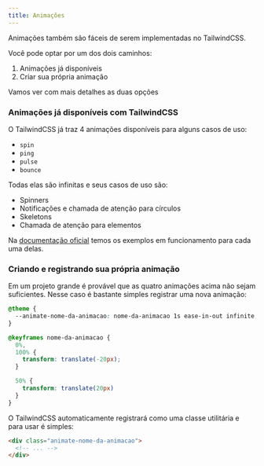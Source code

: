 ```yaml
---
title: Animações
---
```


Animações também são fáceis de serem implementadas no TailwindCSS.

Você pode optar por um dos dois caminhos:

1. Animações já disponíveis
2. Criar sua própria animação

Vamos ver com mais detalhes as duas opções

### Animações já disponíveis com TailwindCSS

O TailwindCSS já traz 4 animações disponíveis para alguns casos de uso:

- `spin`
- `ping`
- `pulse`
- `bounce`

Todas elas são infinitas e seus casos de uso são:

- Spinners
- Notificações e chamada de atenção para círculos
- Skeletons
- Chamada de atenção para elementos

Na [documentação oficial](https://tailwindcss.com/docs/animation) temos os exemplos em funcionamento para cada uma delas.

### Criando e registrando sua própria animação

Em um projeto grande é provável que as quatro animações acima não sejam suficientes. Nesse caso é bastante simples registrar uma nova animação:

```css
@theme {
  --animate-nome-da-animacao: nome-da-animacao 1s ease-in-out infinite;
}

@keyframes nome-da-animacao {
  0%,
  100% {
    transform: translate(-20px);
  }

  50% {
    transform: translate(20px)
  }
}
```

O TailwindCSS automaticamente registrará como uma classe utilitária e para usar é simples:

```html
<div class="animate-nome-da-animacao">
  <!-- ... -->
</div>
```
